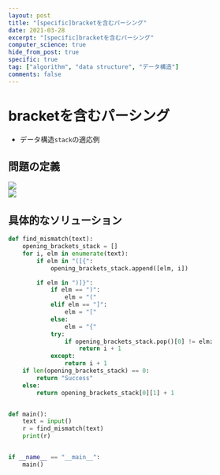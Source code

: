 ```yaml
---
layout: post
title: "[specific]bracketを含むパーシング"
date: 2021-03-28
excerpt: "[specific]bracketを含むパーシング"
computer_science: true
hide_from_post: true
specific: true
tag: ["algorithm", "data structure", "データ構造"]
comments: false
---
```


# bracketを含むパーシング
 - データ構造`stack`の適応例

## 問題の定義

<div>
  <img src="https://user-images.githubusercontent.com/4949982/112729731-ff768a80-8f70-11eb-93d3-73350dc2e3c1.png">
</div>
<div>
  <img src="https://user-images.githubusercontent.com/4949982/112729740-030a1180-8f71-11eb-8722-ada1c9696466.png">
</div>

## 具体的なソリューション

```python
def find_mismatch(text):
    opening_brackets_stack = []
    for i, elm in enumerate(text):
        if elm in "([{":
            opening_brackets_stack.append([elm, i])

        if elm in ")]}":
            if elm == ")":
                elm = "("
            elif elm == "]":
                elm = "["
            else:
                elm = "{"
            try:
                if opening_brackets_stack.pop()[0] != elm:
                    return i + 1
            except:
                return i + 1
    if len(opening_brackets_stack) == 0:
        return "Success"
    else:
        return opening_brackets_stack[0][1] + 1


def main():
    text = input()
    r = find_mismatch(text)
    print(r)


if __name__ == "__main__":
    main()
```
